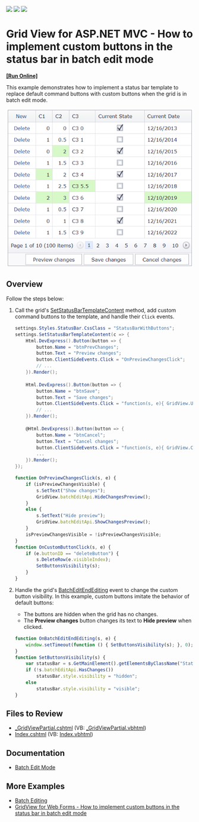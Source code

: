 <!-- default badges list -->
![](https://img.shields.io/endpoint?url=https://codecentral.devexpress.com/api/v1/VersionRange/128549650/18.2.11%2B)
[![](https://img.shields.io/badge/Open_in_DevExpress_Support_Center-FF7200?style=flat-square&logo=DevExpress&logoColor=white)](https://supportcenter.devexpress.com/ticket/details/T150411)
[![](https://img.shields.io/badge/📖_How_to_use_DevExpress_Examples-e9f6fc?style=flat-square)](https://docs.devexpress.com/GeneralInformation/403183)
<!-- default badges end -->
# Grid View for ASP.NET MVC - How to implement custom buttons in the status bar in batch edit mode
<!-- run online -->
**[[Run Online]](https://codecentral.devexpress.com/t150411/)**
<!-- run online end -->

This example demonstrates how to implement a status bar template to replace default command buttons with custom buttons when the grid is in batch edit mode.

![Custom Buttons](customButtonsMVC.png)

## Overview

Follow the steps below:

1. Call the grid's [SetStatusBarTemplateContent](https://docs.devexpress.com/AspNetMvc/DevExpress.Web.Mvc.GridViewSettings.SetStatusBarTemplateContent(System.Action-DevExpress.Web.GridViewStatusBarTemplateContainer-)) method, add custom command buttons to the template, and handle their `Click` events.

    ```csharp
    settings.Styles.StatusBar.CssClass = "StatusBarWithButtons";
    settings.SetStatusBarTemplateContent(c => {
        Html.DevExpress().Button(button => {
            button.Name = "btnPrevChanges";
            button.Text = "Preview changes";
            button.ClientSideEvents.Click = "OnPreviewChangesClick";
            // ...
        }).Render();

        Html.DevExpress().Button(button => {
            button.Name = "btnSave";
            button.Text = "Save changes";
            button.ClientSideEvents.Click = "function(s, e){ GridView.UpdateEdit(); }";
            // ...
        }).Render();

        @Html.DevExpress().Button(button => {
            button.Name = "btnCancel";
            button.Text = "Cancel changes";
            button.ClientSideEvents.Click = "function(s, e){ GridView.CancelEdit(); SetButtonsVisibility(GridView); }";
            ...
        }).Render();
    });
    ```

    ```js
    function OnPreviewChangesClick(s, e) {
        if (isPreviewChangesVisible) {
            s.SetText("Show changes");
            GridView.batchEditApi.HideChangesPreview();
        }
        else {
            s.SetText("Hide preview");
            GridView.batchEditApi.ShowChangesPreview();
        }
        isPreviewChangesVisible = !isPreviewChangesVisible;
    }
    function OnCustomButtonClick(s, e) {
        if (e.buttonID == "deleteButton") {
            s.DeleteRow(e.visibleIndex);
            SetButtonsVisibility(s);
        }
    }
    ```

2. Handle the grid's [BatchEditEndEditing](http://docs.devexpress.devx/AspNet/js-ASPxClientGridView.BatchEditEndEditing) event to change the custom button visibility. In this example, custom buttons imitate the behavior of default buttons:

   * The buttons are hidden when the grid has no changes.
   * The **Preview changes** button changes its text to **Hide preview** when clicked.

    ```js
    function OnBatchEditEndEditing(s, e) {
        window.setTimeout(function () { SetButtonsVisibility(s); }, 0);
    }
    function SetButtonsVisibility(s) {
        var statusBar = s.GetMainElement().getElementsByClassName("StatusBarWithButtons")[0].getElementsByTagName("td")[0];
        if (!s.batchEditApi.HasChanges())
            statusBar.style.visibility = "hidden";
        else
            statusBar.style.visibility = "visible";
    }
    ```

## Files to Review

* [_GridViewPartial.cshtml](./CS/T150411/Views/Home/_GridViewPartial.cshtml) (VB: [_GridViewPartial.vbhtml](./VB/T150411/Views/Home/_GridViewPartial.vbhtml))
* [Index.cshtml](./CS/T150411/Views/Home/Index.cshtml) (VB: [Index.vbhtml](./VB/T150411/Views/Home/Index.vbhtml))

## Documentation

* [Batch Edit Mode](https://docs.devexpress.com/AspNetMvc/16147/components/grid-view/data-editing-and-validation/batch-edit)

## More Examples

* [Batch Editing](https://demos.devexpress.com/MVCxGridViewDemos/Editing/BatchEditing)
* [GridView for Web Forms - How to implement custom buttons in the status bar in batch edit mode](https://github.com/DevExpress-Examples/asp-net-web-forms-gridview-custom-buttons-in-batch-edit-mode)
